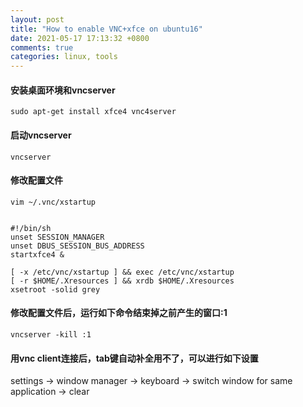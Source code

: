 ```yaml
---
layout: post
title: "How to enable VNC+xfce on ubuntu16"
date: 2021-05-17 17:13:32 +0800
comments: true
categories: linux, tools
---
```


#### 安装桌面环境和vncserver

```
sudo apt-get install xfce4 vnc4server
```

#### 启动vncserver

```
vncserver
```

#### 修改配置文件

```
vim ~/.vnc/xstartup


#!/bin/sh
unset SESSION_MANAGER
unset DBUS_SESSION_BUS_ADDRESS
startxfce4 &

[ -x /etc/vnc/xstartup ] && exec /etc/vnc/xstartup
[ -r $HOME/.Xresources ] && xrdb $HOME/.Xresources
xsetroot -solid grey
```

#### 修改配置文件后，运行如下命令结束掉之前产生的窗口:1

```
vncserver -kill :1
```

#### 用vnc client连接后，tab键自动补全用不了，可以进行如下设置

settings -> window manager -> keyboard -> switch window for same application -> clear

